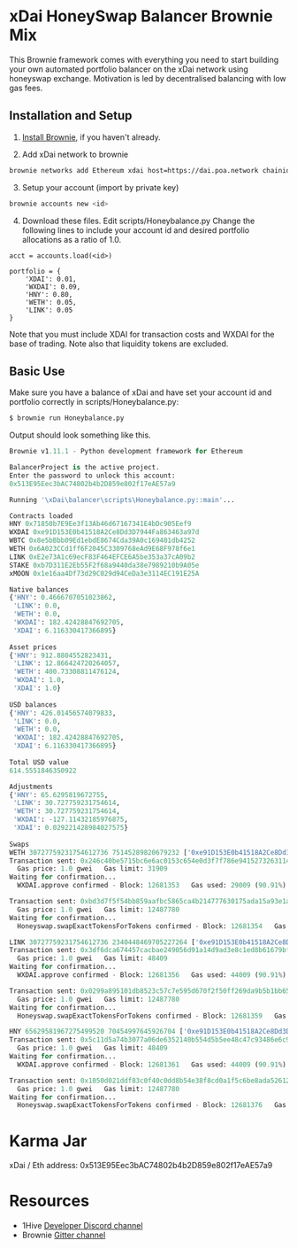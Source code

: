 # xDai HoneySwap Balancer Brownie Mix

This Brownie framework comes with everything you need to start building your own automated portfolio balancer on the xDai network using honeyswap exchange. Motivation is led by decentralised balancing with low gas fees.


## Installation and Setup

1. [Install Brownie](https://eth-brownie.readthedocs.io/en/stable/install.html), if you haven't already.

2. Add xDai network to brownie

```bash
brownie networks add Ethereum xdai host=https://dai.poa.network chainid=100 explorer=https://blockscout.com/poa/xdai
```

3. Setup your account (import by private key)

```bash
brownie accounts new <id>
```

4. Download these files. Edit scripts/Honeybalance.py
Change the following lines to include your account id and desired portfolio allocations as a ratio of 1.0. 
```pyhton
acct = accounts.load(<id>)

portfolio = {
    'XDAI': 0.01,
    'WXDAI': 0.09,
    'HNY': 0.80,
    'WETH': 0.05,
    'LINK': 0.05
}
```
Note that you must include XDAI for transaction costs and WXDAI for the base of trading. Note also that liquidity tokens are excluded.

## Basic Use

Make sure you have a balance of xDai and have set your account id and portfolio correctly in scripts/Honeybalance.py:

```bash
$ brownie run Honeybalance.py
```

Output should look something like this.

```python
Brownie v1.11.1 - Python development framework for Ethereum

BalancerProject is the active project.
Enter the password to unlock this account:
0x513E95Eec3bAC74802b4b2D859e802f17eAE57a9

Running '\xDai\balancer\scripts\Honeybalance.py::main'...

Contracts loaded
HNY 0x71850b7E9Ee3f13Ab46d67167341E4bDc905Eef9
WXDAI 0xe91D153E0b41518A2Ce8Dd3D7944Fa863463a97d
WBTC 0x8e5bBbb09Ed1ebdE8674Cda39A0c169401db4252
WETH 0x6A023CCd1ff6F2045C3309768eAd9E68F978f6e1
LINK 0xE2e73A1c69ecF83F464EFCE6A5be353a37cA09b2
STAKE 0xb7D311E2Eb55F2f68a9440da38e7989210b9A05e
xMOON 0x1e16aa4Df73d29C029d94CeDa3e3114EC191E25A

Native balances
{'HNY': 0.4666707051023862,
 'LINK': 0.0,
 'WETH': 0.0,
 'WXDAI': 182.42428847692705,
 'XDAI': 6.116330417366895}
 
Asset prices
{'HNY': 912.8804552823431,
 'LINK': 12.866424720264057,
 'WETH': 400.73308811476124,
 'WXDAI': 1.0,
 'XDAI': 1.0}
 
USD balances
{'HNY': 426.01456574079833,
 'LINK': 0.0,
 'WETH': 0.0,
 'WXDAI': 182.42428847692705,
 'XDAI': 6.116330417366895}
 
Total USD value
614.5551846350922

Adjustments
{'HNY': 65.6295819672755,
 'LINK': 30.727759231754614,
 'WETH': 30.727759231754614,
 'WXDAI': -127.11432185976875,
 'XDAI': 0.029221428984027575}
 
Swaps 
WETH 30727759231754612736 75145289820679232 ['0xe91D153E0b41518A2Ce8Dd3D7944Fa863463a97d', '0x6A023CCd1ff6F2045C3309768eAd9E68F978f6e1'] 0x513E95Eec3bAC74802b4b2D859e802f17eAE57a9 1603576706
Transaction sent: 0x246c40be5715bc6e6ac0153c654e0d3f7f786e941527326311471c53c6488805
  Gas price: 1.0 gwei   Gas limit: 31909
Waiting for confirmation...
  WXDAI.approve confirmed - Block: 12681353   Gas used: 29009 (90.91%)

Transaction sent: 0xbd3d7f5f54bb859aafbc5865ca4b214777630175ada15a93e1afa076d40ab06b
  Gas price: 1.0 gwei   Gas limit: 12487780
Waiting for confirmation...
  Honeyswap.swapExactTokensForTokens confirmed - Block: 12681354   Gas used: 126250 (1.01%)

LINK 30727759231754612736 2340448469705227264 ['0xe91D153E0b41518A2Ce8Dd3D7944Fa863463a97d', '0xE2e73A1c69ecF83F464EFCE6A5be353a37cA09b2'] 0x513E95Eec3bAC74802b4b2D859e802f17eAE57a9 1603576719
Transaction sent: 0x3df6dca674457cacbae249056d91a14d9ad3e8c1ed8b61679bf5546648e3ae8e
  Gas price: 1.0 gwei   Gas limit: 48409
Waiting for confirmation...
  WXDAI.approve confirmed - Block: 12681356   Gas used: 44009 (90.91%)

Transaction sent: 0x0299a895101db8523c57c7e595d670f2f50ff269da9b5b1bb65c6a7ba895eb52
  Gas price: 1.0 gwei   Gas limit: 12487780
Waiting for confirmation...
  Honeyswap.swapExactTokensForTokens confirmed - Block: 12681359   Gas used: 126238 (1.01%)

HNY 65629581967275499520 70454997645926704 ['0xe91D153E0b41518A2Ce8Dd3D7944Fa863463a97d', '0x71850b7E9Ee3f13Ab46d67167341E4bDc905Eef9'] 0x513E95Eec3bAC74802b4b2D859e802f17eAE57a9 1603576744
Transaction sent: 0x5c11d5a74b3077a06de6352140b554d5b5ee48c47c93486e6c968004657c45a1
  Gas price: 1.0 gwei   Gas limit: 48409
Waiting for confirmation...
  WXDAI.approve confirmed - Block: 12681361   Gas used: 44009 (90.91%)

Transaction sent: 0x1050d021ddf83c0f40c0dd8b54e38f8cd0a1f5c6be8ada526123f7889db06ff5
  Gas price: 1.0 gwei   Gas limit: 12487780
Waiting for confirmation...
  Honeyswap.swapExactTokensForTokens confirmed - Block: 12681376   Gas used: 293387 (2.35%)
```
# Karma Jar

xDai / Eth address:  0x513E95Eec3bAC74802b4b2D859e802f17eAE57a9

# Resources

 - 1Hive [Developer Discord channel](https://discord.gg/2H3gVe)
 - Brownie [Gitter channel](https://gitter.im/eth-brownie/community)
